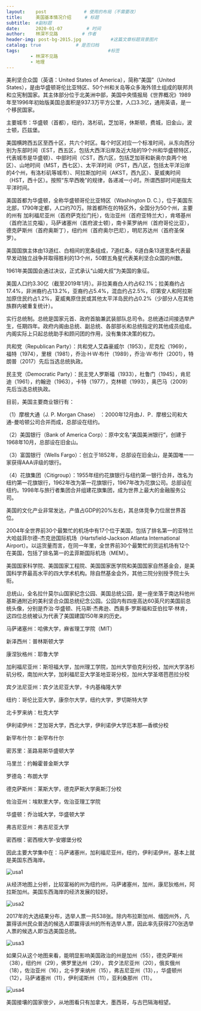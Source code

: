 ```yaml
---
layout:    post              # 使用的布局（不需要改）
title:     美国基本情况介绍     # 标题 
subtitle:  #副标题
date:      2020-01-07         # 时间
author:    林深不见路         # 作者
header-img: post-bg-2015.jpg           #这篇文章标题背景图片
catalog: true             # 是否归档
tags:                                 #标签
         - 林深不见路
         - 地理
---
```


美利坚合众国（英语：United States of America），简称“美国”（United States），是由华盛顿哥伦比亚特区、50个州和关岛等众多海外领土组成的联邦共和立宪制国家。其主体部分位于北美洲中部，美国中央情报局《世界概况》1989年至1996年初始版美国总面积是937.3万平方公里，人口3.3亿，通用英语，是一个移民国家。

主要城市：华盛顿（首都），纽约，洛杉矶，芝加哥，休斯顿，费城，旧金山，波士顿，匹兹堡。

美国横跨西五区至西十区，共六个时区。每个时区对应一个标准时间，从东向西分别为东部时间（EST，西五区，包括大西洋沿岸及近大陆的19个州和华盛顿特区，代表城市是华盛顿）、中部时间（CST，西六区，包括芝加哥和新奥尔良两个地区）、山地时间（MST，西七区）、太平洋时间（PST，西八区，包括太平洋沿岸的4个州，有洛杉矶等城市）、阿拉斯加时间（AKST，西九区）、夏威夷时间（HST，西十区）。按照“东早西晚”的规律，各递减一小时。所谓西部时间是指太平洋时间。

美国首都为华盛顿，全称华盛顿哥伦比亚特区（Washington D. C.），位于美国东北部，1790年定都，人口约70万。除首都所在的特区外，全国分为50个州，主要的州有 加利福尼亚州（首府萨克拉门托），佐治亚州（首府亚特兰大），肯塔基州（首府法兰克福），马萨诸塞州（首府波士顿），南卡莱罗纳州（首府哥伦比亚），德克萨斯州（首府奥斯丁），纽约州（首府奥尔巴尼），明尼苏达州（首府圣保罗）。

美国国旗主体由13道红、白相间的宽条组成，7道红条，6道白条13道宽条代表最早发动独立战争并取得胜利的13个州，50颗五角星代表美利坚合众国的州数。

1961年美国国会通过决议，正式承认“山姆大叔”为美国的象征。

美国人口约3.30亿（截至2019年1月）。非拉美裔白人约占62.1%；拉美裔约占17.4%，非洲裔约占13.2%，亚裔约占5.4%，混血约占2.5%，印第安人和阿拉斯加原住民约占1.2%，夏威夷原住民或其他太平洋岛民约占0.2%（少部分人在其他族群内被重复统计）。

实行总统制。总统是国家元首、政府首脑兼武装部队总司令。总统通过间接选举产生，任期四年。政府内阁由总统、副总统、各部部长和总统指定的其他成员组成。内阁实际上只起总统助手和顾问团的作用，没有集体决策的权力。

共和党（Republican Party）：共和党人艾森豪威尔（1953），尼克松（1969），福特（1974），里根（1981），乔治·H·W·布什（1989），乔治·W·布什（2001），特朗普（2017）先后当选总统执政。

民主党（Democratic Party）：民主党人罗斯福（1933），杜鲁门（1945），肯尼迪（1961），约翰逊（1963），卡特（1977），克林顿（1993），奥巴马（2009）先后当选总统执政。

目前，美国主要商业银行有：

（1）摩根大通（J. P. Morgan Chase） ：2000年12月由J．P．摩根公司和大通-曼哈顿公司合并而成，总部设在纽约。

（2）美国银行（Bank of America Corp）：原中文名“美国美洲银行”，创建于1968年10月，总部设在旧金山。

（3）富国银行（Wells Fargo）：创立于1852年，总部设在旧金山，是美国唯一一家获得AAA评级的银行。

（4）花旗集团（Citigroup）：1955年纽约花旗银行与纽约第一银行合并，改名为纽约第一花旗银行，1962年改为第一花旗银行，1967年改为花旗公司。总部设在纽约。1998年与旅行者集团合并组建花旗集团，成为世界上最大的金融服务公司。

美国的文化产业非常发达，产值占GDP的20%左右，其总体竞争力位居世界首位。

2004年全世界前30个最繁忙的机场中有17个位于美国，包括了排名第一的亚特兰大哈兹菲尔德-杰克逊国际机场（Hartsfield-Jackson Atlanta International Airport）。以运货量而言，在同一年里，全世界前30个最繁忙的货运机场有12个在美国，包括了排名第一的孟菲斯国际机场（MEM）。

美国国家科学院、美国国家工程院、美国国家医学院和美国国家自然基金会，是美国科学界最高水平的四大学术机构。除自然基金会外，其他三院分别授予院士头衔。

总统山，全名拉什莫尔山国家纪念公园、美国总统公园，是一座坐落于南达科他州基斯通附近的美利坚合众国总统纪念公园。公园内有四座高达60英尺的美国前总统头像，分别是乔治·华盛顿、托马斯·杰弗逊、西奥多·罗斯福和亚伯拉罕·林肯，这四位总统被认为代表了美国建国150年来的历史。

马萨诸塞州：哈佛大学，麻省理工学院（MIT）

新泽西州：普林斯顿大学

康涅狄格州：耶鲁大学

加利福尼亚州：斯坦福大学，加州理工学院，加州大学伯克利分校，加州大学洛杉矶分校，南加州大学，加利福尼亚大学圣地亚哥分校，加州大学圣塔芭芭拉分校

宾夕法尼亚州：宾夕法尼亚大学，卡内基梅隆大学

纽约：哥伦比亚大学，康奈尔大学，纽约大学，罗切斯特大学

北卡罗来纳：杜克大学

伊利诺伊州：芝加哥大学，西北大学，伊利诺伊大学厄本那—香槟分校

新罕布什尔：新罕布什尔

密苏里：圣路易斯华盛顿大学

马里兰：约翰霍普金斯大学

罗德岛：布朗大学

德克萨斯州：莱斯大学，德克萨斯大学奥斯汀分校 

佐治亚州：埃默里大学，佐治亚理工学院

华盛顿：乔治城大学，华盛顿大学

弗吉尼亚州：弗吉尼亚大学

密西根：密西根大学-安娜堡分校

因此主要大学集中在：马萨诸塞州，加利福尼亚州，纽约，伊利诺伊州，基本上就是美国东西海岸。

![usa1](https://zhouxinxin121.github.io/raw/master/img/usa1.jpeg)

从经济地图上分析，比较富裕的州为纽约州，马萨诸塞州，加州，康尼狄格州，阿拉斯加州。美国东西海岸的经济发展的较好。

![usa2](https://zhouxinxin121.github.io/raw/master/img/usa2.jpg)

2017年的大选结果分布，选举人票一共538张。除内布拉斯加州、缅因州外，凡赢得该州民众普选的候选人即赢得该州的所有选举人票，因此率先获得270张选举人票的候选人即当选美国总统。

![usa3](https://zhouxinxin121.github.io/raw/master/img/usa3.jpg)

如果只从这个地图来看，能明显影响美国政治的州是加州（55），德克萨斯州（38），纽约州（29），佛罗里达州（29）， 宾夕法尼亚州（20），俄亥俄州（18），佐治亚州（16），北卡罗来纳州（15），弗吉尼亚州（13），，华盛顿州（12），马萨诸塞州（11），伊利诺斯州（11），亚利桑那州（11）。

![usa4](https://zhouxinxin121.github.io/raw/master/img/usa4.jpg)

美国接壤的国家很少，从地图看只有加拿大，墨西哥，与古巴隔海相望。

